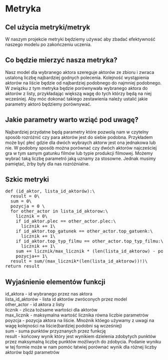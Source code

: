 # Metryka
## Cel użycia metryki/metryk
W naszym projekcie metryki będziemy używać aby zbadać efektywność naszego modelu po zakończeniu uczenia.
## Co będzie mierzyć nasza metryka?
Nasz model dla wybranego aktora szereguje aktorów ze zbioru i zwraca ustaloną liczbę najbardziej godnych polecenia. Kolejność wystąpienia aktorów na liście będzie od najbardziej podobnego do najmniej podobnego. W związku z tym metryka będzie porównywała wybranego aktora do aktorów z listy, przykładając większą wagę do tych którzy będą na niej wcześniej. Aby móc dokonać takiego zestawienia należy ustalić jakie parametry aktoró będziemy porównywać.
## Jakie parametry warto wziąć pod uwagę?
Najbardziej przydatne będą parametry które pozwolą nam w czytelny sposób rozróżnić czy para aktorów jest do siebie podobna. Przykładem może być płeć gdzie dla dwóch wybraych aktorw jest ona jednakowa lub nie. W podobny sposób można porównać czy dwóch aktorów najcześciej gra w tym samym gatunku filmów lub typie produkcji filmowej. Możemy wybrać taką liczbę parametró jaką uznamy za stosowne. Jednak musimy pamiętać, żrby były dla nas rozróżnialne.
## Szkic metryki
<pre>
def (id_aktor, lista_id_aktorów):\
  result = 0\
  sum = 0\
  pozycja = 0 \
  for other_actor in lista_id_aktorow:\
    licznik = 0\
    if id_aktor.plec == other_actor.plec:\
      licznik += 1\
    if id_aktor.top_gatunek == other_actor.top_gatuenk:\
      licznik += 1\
    if id_aktor.top_typ_filmu == other_actor.top_typ_filmu:\
      licznik += 1\
    sum += licznik/max_licznik * (len(lista_id_aktorow) - pozycja)\
    pozycja+= 1\
  result = sum/(max_licznik*(len(lista_id_aktorow))!)\
return result
</pre>
## Wyjaśnienie elementów funkcji
id_aktora - id wybranego przez nas aktora\
lista_id_aktorów - lista id aktorów zwróconych przez model\
other_actor - id aktora z listy\
licznik - zlicza tożsame wartości dla aktorów\
max_licznik - maksymalna wartość licznika równa liczbie parametrów\
poyzcja - pozycja aktora na liście. Mnożnik któego używamy z uwagi na wagę kolejności na liście(bardziej podobni są wcześniej)\
sum - suma punktów przyznanych przez funkcję\
result - końcowy wynik który jest wynikiem dzielenia zdobytych punktów przez maksymalną liczbę punktów możliwych do zdobycia. Podanie wyniku w tej formie może w nam pomóc łatwiej porównać wynik dla różnej liczby aktorów bądź parametrów
